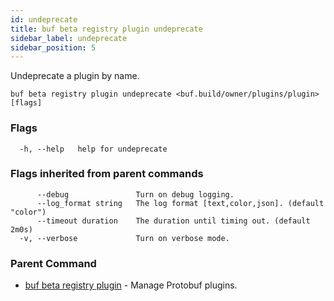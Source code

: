 ```yaml
---
id: undeprecate
title: buf beta registry plugin undeprecate
sidebar_label: undeprecate
sidebar_position: 5
---
```

Undeprecate a plugin by name.

```
buf beta registry plugin undeprecate <buf.build/owner/plugins/plugin> [flags]
```

### Flags

```
  -h, --help   help for undeprecate
```

### Flags inherited from parent commands

```
      --debug               Turn on debug logging.
      --log_format string   The log format [text,color,json]. (default "color")
      --timeout duration    The duration until timing out. (default 2m0s)
  -v, --verbose             Turn on verbose mode.
```

### Parent Command

* [buf beta registry plugin](index)	 - Manage Protobuf plugins.
